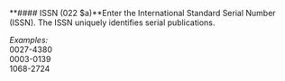 **#### ISSN (022 $a)**Enter the International Standard Serial Number (ISSN). The ISSN uniquely identifies serial publications.

_Examples:_  
0027-4380  
0003-0139  
1068-2724